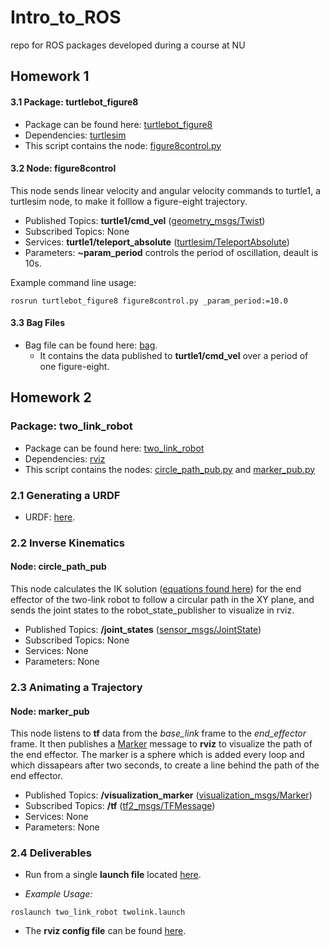 # Intro_to_ROS
repo for ROS packages developed during a course at NU

## Homework 1 

#### **3.1 Package**: turtlebot_figure8
* Package can be found here: [turtlebot_figure8](https://github.com/gcurry730/Intro_to_ROS/tree/master/HW1/turtlebot_figure8)
* Dependencies: [turtlesim](http://wiki.ros.org/turtlesim)
* This script contains the node: [figure8control.py](https://github.com/gcurry730/Intro_to_ROS/blob/master/HW1/turtlebot_figure8/src/figure8control.py)

#### **3.2 Node**: figure8control

This node sends linear velocity and angular velocity commands to turtle1, a turtlesim node, to make it folllow a figure-eight trajectory. 
    
* Published Topics: **turtle1/cmd_vel**	([geometry_msgs/Twist](http://docs.ros.org/api/geometry_msgs/html/msg/Twist.html))
* Subscribed Topics: None
* Services: **turtle1/teleport_absolute** ([turtlesim/TeleportAbsolute](http://docs.ros.org/api/turtlesim/html/srv/TeleportAbsolute.html))  
* Parameters: **~param_period** controls the period of oscillation, deault is 10s. 

Example command line usage: 
```
rosrun turtlebot_figure8 figure8control.py _param_period:=10.0
```
#### **3.3 Bag Files**
* Bag file can be found here: [bag](https://github.com/ME495-EmbeddedSystems/homework-1-f2016-gcurry730/blob/master/2016-10-06-19-23-13.bag). 
	* It contains the data published to **turtle1/cmd_vel** over a period of one figure-eight.  


## Homework 2
 

### **Package**: two_link_robot
* Package can be found here: [two_link_robot](https://github.com/gcurry730/Intro_to_ROS/tree/master/HW2/two_link_robot)
* Dependencies: [rviz](http://wiki.ros.org/rviz)
* This script contains the nodes: [circle_path_pub.py](https://github.com/gcurry730/Intro_to_ROS/blob/master/HW2/two_link_robot/src/circle_path_pub.py) and [marker_pub.py](https://github.com/gcurry730/Intro_to_ROS/blob/master/HW2/two_link_robot/src/marker_pub.py)

### 2.1 Generating a URDF
* URDF:  [here](https://github.com/gcurry730/Intro_to_ROS/blob/master/HW2/two_link_robot/urdf/twolinkmodel.urdf). 

### 2.2 Inverse Kinematics 

#### **Node**: circle_path_pub

This node calculates the IK solution ([equations found here](https://ashwinnarayan.blogspot.com/2014/07/inverse-kinematics-for-2dof-arm.html)) for the end effector of the two-link robot to follow a circular path in the XY plane, and sends the joint states to the robot_state_publisher to visualize in rviz. 
    
* Published Topics: **/joint_states** ([sensor_msgs/JointState](http://docs.ros.org/api/sensor_msgs/html/msg/JointState.html))
* Subscribed Topics: None
* Services: None  
* Parameters: None 

### 2.3 Animating a Trajectory

#### **Node**: marker_pub

This node listens to **tf** data from the *base_link* frame to the *end_effector* frame. It then publishes a [Marker](http://wiki.ros.org/rviz/DisplayTypes/Marker) message to **rviz** to visualize the path of the end effector. The marker is a sphere which is added every loop and which dissapears after two seconds, to create a line behind the path of the end effector.

* Published Topics: **/visualization_marker** ([visualization_msgs/Marker](http://docs.ros.org/jade/api/visualization_msgs/html/msg/Marker.html))
* Subscribed Topics: **/tf** ([tf2_msgs/TFMessage](http://docs.ros.org/kinetic/api/tf/html/msg/tfMessage.html))
* Services: None  
* Parameters: None 

### 2.4 Deliverables 
 
* Run from a single **launch file** located [here](https://github.com/gcurry730/Intro_to_ROS/blob/master/HW2/two_link_robot/launch/twolink.launch).

* *Example Usage:*
```
roslaunch two_link_robot twolink.launch
```
* The **rviz config file** can be found [here](https://github.com/gcurry730/Intro_to_ROS/blob/master/HW2/two_link_robot/rviz/urdf.rviz).
